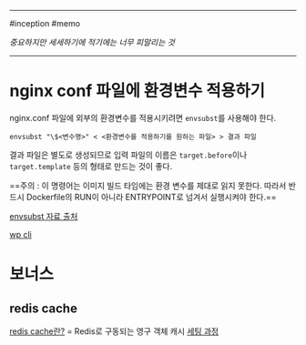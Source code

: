 

---

#inception #memo

*중요하지만 세세하기에 적기에는 너무 피말리는 것*

---

# nginx conf 파일에 환경변수 적용하기

nginx.conf 파일에 외부의 환경변수를 적용시키려면 `envsubst`를 사용해야 한다.

`envsubst "\$<변수명>" < <환경변수를 적용하기를 원하는 파일> > 결과 파일`

결과 파일은 별도로 생성되므로 입력 파일의 이름은 `target.before`이나 `target.template` 등의 형태로 만드는 것이 좋다.

==주의 : 이 명령어는 이미지 빌드 타임에는 환경 변수를 제대로 읽지 못한다. 따라서 반드시 Dockerfile의 RUN이 아니라 ENTRYPOINT로 넘겨서 실행시켜야 한다.==

[envsubst 자료 출처](https://gukjan9.tistory.com/134)

[wp cli](https://make.wordpress.org/cli/handbook/guides/quick-start/)

# 보너스

## redis cache

[redis cache란?](https://ko.wordpress.org/plugins/redis-cache/) = Redis로 구동되는 영구 객체 캐시 
[세팅 과정](https://hoing.io/archives/53699)


